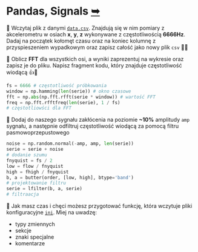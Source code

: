 # Pandas, Signals [➥](./readme.md)

🥉 Wczytaj plik z danymi [`data.csv`](./data.csv). Znajdują się w nim pomiary z akcelerometru w osiach **x**, **y**, **z** wykonywane z częstotliwością **6666Hz**. Dadaj na początek kołomęt czasu oraz na koniec kolumnę z przyspieszeniem wypadkowym oraz zapisz całość jako nowy plik `csv` 🚫🐼

🥈 Oblicz **FFT** dla wszystkich osi, a wyniki zaprezentuj na wykresie oraz zapisz je do pliku. Napisz fragment kodu, który znajduje częstotliwość wiodącą 👍🐼

```py
fs = 6666 # częstotliwość próbkowania
window = np.hamming(len(serie)) # okno czasowe
fft = np.abs(np.fft.rfft(serie * window)) # wartość FFT
freq = np.fft.rfftfreq(len(serie), 1 / fs)
# częstotliowści dla FFT
```

🥇 Dodaj do naszego sygnału zakłócenia na poziomie **~10%** amplitudy `amp` sygnału, a następnie odfiltruj częstotliwość wiodącą za pomocą filtru pasmowoprzepustowego

```py
noise = np.random.normal(-amp, amp, len(serie))
serie = serie + noise
# dodanie szumu
fnyquist = fs / 2
low = flow / fnyquist
high = fhigh / fnyquist
b, a = butter(order, [low, high], btype='band')
# projektowanie filtru
serie = lfilter(b, a, serie)
# filtraacja
```

🏅 Jak masz czas i chęci możesz przygotować funkcję, która wczytuje pliki konfiguracyjne [`ini`](https://pl.wikipedia.org/wiki/INI). Miej na uwadzę:

- typy zmiennych
- sekcje
- znaki specjalne
- komentarze

